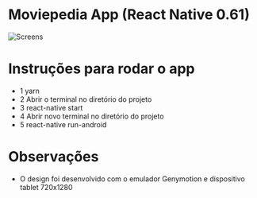 # Moviepedia App (React Native 0.61)

![Screens](https://imgur.com/BjYUzDq)

# Instruções para rodar o app

- 1 yarn
- 2 Abrir o terminal no diretório do projeto
- 3 react-native start
- 4 Abrir novo terminal no diretório do projeto
- 5 react-native run-android

# Observações

- O design foi desenvolvido com o emulador Genymotion e dispositivo tablet 720x1280

